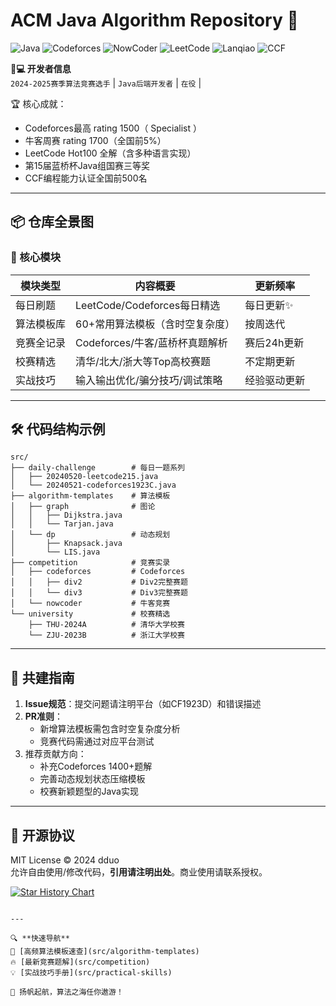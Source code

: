 # ACM Java Algorithm Repository 🚀

![Java](https://img.shields.io/badge/Java-17+-orange)
![Codeforces](https://img.shields.io/badge/Codeforces-1400-blue)
![NowCoder](https://img.shields.io/badge/牛客周赛-1700-red)
![LeetCode](https://img.shields.io/badge/LeetCode-Hot100%20全解-success)
![Lanqiao](https://img.shields.io/badge/蓝桥杯-国三-9cf)
![CCF](https://img.shields.io/badge/CCF算法大赛-全国前500-important)

**👨💻 开发者信息**  
`2024-2025赛季算法竞赛选手` | `Java后端开发者` | `在役` | 

🏆 核心成就：
- Codeforces最高 rating 1500（ Specialist ）
- 牛客周赛 rating 1700（全国前5%）
- LeetCode Hot100 全解（含多种语言实现）
- 第15届蓝桥杯Java组国赛三等奖
- CCF编程能力认证全国前500名

---

## 📦 仓库全景图

### 🌟 核心模块
| 模块类型         | 内容概要                          | 更新频率      |
|------------------|----------------------------------|-------------|
| 每日刷题         | LeetCode/Codeforces每日精选      | 每日更新✨    |
| 算法模板库       | 60+常用算法模板（含时空复杂度）   | 按周迭代     |
| 竞赛全记录       | Codeforces/牛客/蓝桥杯真题解析    | 赛后24h更新  |
| 校赛精选         | 清华/北大/浙大等Top高校赛题       | 不定期更新   |
| 实战技巧         | 输入输出优化/骗分技巧/调试策略     | 经验驱动更新 |

---

## 🛠️ 代码结构示例

```text
src/
├── daily-challenge        # 每日一题系列
│   ├── 20240520-leetcode215.java
│   └── 20240521-codeforces1923C.java
├── algorithm-templates    # 算法模板
│   ├── graph              # 图论
│   │   ├── Dijkstra.java
│   │   └── Tarjan.java
│   └── dp                 # 动态规划
│       ├── Knapsack.java
│       └── LIS.java
├── competition            # 竞赛实录
│   ├── codeforces         # Codeforces
│   │   ├── div2           # Div2完整赛题
│   │   └── div3           # Div3完整赛题
│   └── nowcoder           # 牛客竞赛
└── university             # 校赛精选
    ├── THU-2024A          # 清华大学校赛
    └── ZJU-2023B          # 浙江大学校赛
```

---

## 🤝 共建指南
1. **Issue规范**：提交问题请注明平台（如CF1923D）和错误描述
2. **PR准则**：
    - 新增算法模板需包含时空复杂度分析
    - 竞赛代码需通过对应平台测试
3. 推荐贡献方向：
    - 补充Codeforces 1400+题解
    - 完善动态规划状态压缩模板
    - 校赛新颖题型的Java实现

---

## 📜 开源协议
MIT License © 2024 dduo  
允许自由使用/修改代码，**引用请注明出处**。商业使用请联系授权。

[![Star History Chart](https://api.star-history.com/svg?repos=Dddddduo/acm-java-algorithm&type=Date)](https://star-history.com/#Dddddduo/acm-java-algorithm&Date)
```

---

🔍 **快速导航**  
📌 [高频算法模板速查](src/algorithm-templates)  
🔥 [最新竞赛题解](src/competition)  
💡 [实战技巧手册](src/practical-skills)  

🚢 扬帆起航，算法之海任你遨游！
```

